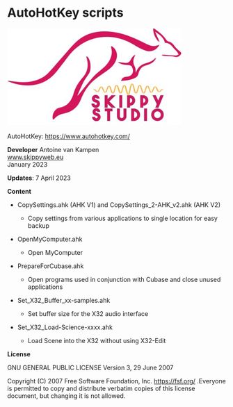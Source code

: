 # AutoHotKey scripts



![](https://github.com/SkippyWeb/Images/blob/main/SkippyStudio.jpg)



AutoHotKey: https://www.autohotkey.com/



**Developer**
    Antoine van Kampen   
    www.skippyweb.eu  
    January 2023  

**Updates**: 7 April 2023



**Content**

- CopySettings.ahk (AHK V1) and CopySettings_2-AHK_v2.ahk (AHK V2)
  - Copy settings from various applications to single location for easy backup

- OpenMyComputer.ahk
  - Open MyComputer

- PrepareForCubase.ahk
  - Open programs used in conjunction with Cubase and close unused applications

- Set_X32_Buffer_xx-samples.ahk
  - Set buffer size for the X32 audio interface

- Set_X32_Load-Science-xxxx.ahk
  - Load Scene into the X32 without using X32-Edit



**License**

GNU GENERAL PUBLIC LICENSE
Version 3, 29 June 2007

Copyright (C) 2007 Free Software Foundation, Inc. <https://fsf.org/> .Everyone is permitted to copy and distribute verbatim copies of this license document, but changing it is not allowed.
